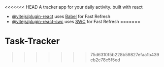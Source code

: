 <<<<<<< HEAD
A tracker app for your daily activity.
built with react

- [@vitejs/plugin-react](https://github.com/vitejs/vite-plugin-react/blob/main/packages/plugin-react/README.md) uses [Babel](https://babeljs.io/) for Fast Refresh
- [@vitejs/plugin-react-swc](https://github.com/vitejs/vite-plugin-react-swc) uses [SWC](https://swc.rs/) for Fast Refresh
=======
# Task-Tracker
>>>>>>> 75d6310f5b228b59827efaa1b439cb2c78c5f5ed
